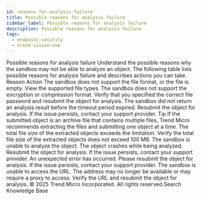 ```yaml
---
id: reasons-for-analysis-failure
title: Possible reasons for analysis failure
sidebar_label: Possible reasons for analysis failure
description: Possible reasons for analysis failure
tags:
  - endpoint-security
  - trend-vision-one
---
```


 Possible reasons for analysis failure Understand the possible reasons why the sandbox may not be able to analyze an object. The following table lists possible reasons for analysis failure and describes actions you can take. Reason Action The sandbox does not support the file format, or the file is empty. View the supported file types. The sandbox does not support the encryption or compression format. Verify that you specified the correct file password and resubmit the object for analysis. The sandbox did not return an analysis result before the timeout period expired. Resubmit the object for analysis. If the issue persists, contact your support provider. Tip If the submitted object is an archive file that contains multiple files, Trend Micro recommends extracting the files and submitting one object at a time. The total file size of the extracted objects exceeds the limitation. Verify the total file size of the extracted objects does not exceed 100 MB. The sandbox is unable to analyze the object. The object crashes while being analyzed. Resubmit the object for analysis. If the issue persists, contact your support provider. An unexpected error has occurred. Please resubmit the object for analysis. If the issue persists, contact your support provider. The sandbox is unable to access the URL. The address may no longer be available or may require a proxy to access. Verify the URL and resubmit the object for analysis. © 2025 Trend Micro Incorporated. All rights reserved.Search Knowledge Base